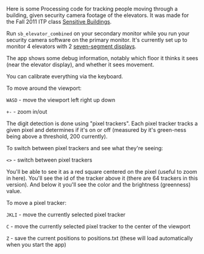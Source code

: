Here is some Processing code for tracking people moving through a building, given security camera footage of the elevators. It was made for the Fall 2011 ITP class [Sensitive Buildings](http://www.faludi.com/teaching/sensitivebuildings/syllabus-sensitive-buildings/).

Run `sb_elevator_combined` on your secondary monitor while you run your security camera software on the primary monitor. It's currently set up to monitor 4 elevators with 2 [seven-segment displays](http://en.wikipedia.org/wiki/Seven-segment_display).

The app shows some debug information, notably which floor it thinks it sees (near the elevator display), and whether it sees movement.

You can calibrate everything via the keyboard.

To move around the viewport:

`WASD` - move the viewport left right up down

`+-` - zoom in/out

The digit detection is done using "pixel trackers". Each pixel tracker tracks a given pixel and determines if it's on or off (measured by it's green-ness being above a threshold, 200 currently).

To switch between pixel trackers and see what they're seeing:

`<>` - switch between pixel trackers

You'll be able to see it as a red square centered on the pixel (useful to zoom in here). You'll see the id of the tracker above it (there are 64 trackers in this version). And below it you'll see the color and the brightness (greenness) value.

To move a pixel tracker:

`JKLI` - move the currently selected pixel tracker

`C` - move the currently selected pixel tracker to the center of the viewport

`Z` - save the current positions to positions.txt (these will load automatically when you start the app)